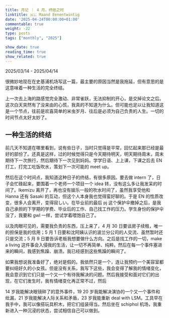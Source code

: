 ```yaml
---
title: 月记 ｜ 4 月，终结之时
linktitle: 🇳🇱 Maand Eenentwintig
date: '2025-04-24T00:00:00+01:00'
commentable: true
weight: -22
type: posts
tags: ["monthly", "2025"]

show_date: true
reading_time: true
show_related: true
---
```


2025/03/14 - 2025/04/14

<!--more-->

很微妙地现在在史基浦机场写这一篇，最主要的原因当然是我拖延，但有意思的是这意味着一种生活的完全终结。

上一次去上海的路感觉完全激动、非常雀跃，无法抑制的开心，是交掉论文之后。这次白天突然有了没来由的心慌，我真的不知道为什么。但可能也足以让我知道这是一个节点，往前是欢喜简单的米虫岁月、往后是必须为自己负责的人生。一切的时间节点太好太妙了。

## 一种生活的终结

前几天不知道在哪里看到，说有些日子，当时只觉得是平常，回忆起来那已经是最好的部份了。还真是这样，过的时候觉得只是今天期待明天，明天期待周末，周末期待下一次旅行，然后期待下一次见到妈妈。学学日语、上上课，下课之后去 EN 打工，打完工吃饭吹水，策划下一次可能的 meet up。

然后在这个时间点，我知道这种日子的终结，有很多原因。要去做 intern 了，日子会忙碌起来，要围着一个老师一个项目一个 idea 转，没有这么多让我发呆的时间了。Ikemizu 离开了，再也没有娱乐一般的吹水时间了，虽然我享受他和 Hanna 还有 Sasaki 的互动，但这个人本身我也觉得蛮好聊的。于是 EN 的性质改变，很多人会离开，变得寂しい。在毕业前的最后 pj 这个保护伞撤掉之后，是我自己承担的下学期的学费、毕业后的工作、自己找工作的压力。学生身份的保护伞没了，我要和 gwl 一样，尝试学着喂饱自己了。

以及肉眼可见的，需要我负责的东西，压上来了，4 月 30 日要谈房子续租，唯一的担保是我的信用；5 月 1 日要和沈阿姨认识的波兰分公司的人交流、虽然暂时还只是交流；5 月 9 日要告诉老板我想要做什么方向。之后是找工作的一切，make a living 这件事会入侵我的生活，让一切不再简单、纯粹。然后在每一个事件塞进来的瞬间，我感到焦躁、崩溃。我已经感到这些焦躁的瞬间了。

如果我想说我准备好了，绝对是假的。我依然只是一个，连让我预约一个美容室都要纠结好久的小女孩。但是没有关系，我写下这些，我会变得了解我的情绪变化，我会意识到它们只是一个又一个有待我解决的问题。然后我接受和面对它们的出现，在它们发生时，我有情绪变化再正常不过，然后

14 岁我能解决眼镜碎了的意外事件，19 20 岁我能解决演协的一个又一个事件和纰漏，21 岁我能解决人际关系和矛盾，23 岁我能重新 deal with LSM。工具早在我手中，我可以像搭玩具积木，把它们组装得当。然后坐在 schiphol 机场，我重新进入一种沉浸的状态，尝试相信自己可以做到。